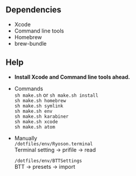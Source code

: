 ##  Dependencies
- Xcode
- Command line tools
- Homebrew
- brew-bundle

## Help
- __Install Xcode and Command line tools ahead.__

- Commands  
  `sh make.sh` or `sh make.sh install`  
  `sh make.sh homebrew`  
  `sh make.sh symlink`  
  `sh make.sh env`  
  `sh make.sh karabiner`  
  `sh make.sh xcode`  
  `sh make.sh atom`  


- Manually  
  `/dotfiles/env/Ryoson.terminal`  
  Terminal setting -> prifile -> read  
  
  `/dotfiles/env/BTTSettings`  
  BTT -> presets -> import
